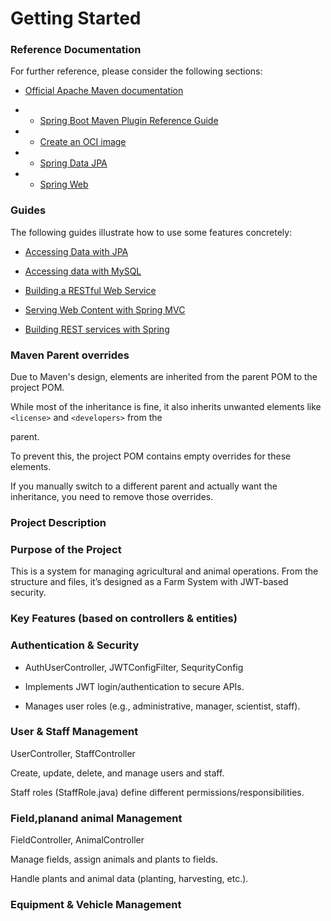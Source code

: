 



# Getting Started


### Reference Documentation


For further reference, please consider the following sections:


* [Official Apache Maven documentation](https://maven.apache.org/guides/index.html)

* * [Spring Boot Maven Plugin Reference Guide](https://docs.spring.io/spring-boot/3.3.5/maven-plugin)

* * [Create an OCI image](https://docs.spring.io/spring-boot/3.3.5/maven-plugin/build-image.html)

* * [Spring Data JPA](https://docs.spring.io/spring-boot/3.3.5/reference/data/sql.html#data.sql.jpa-and-spring-data)

* * [Spring Web](https://docs.spring.io/spring-boot/3.3.5/reference/web/servlet.html)


### Guides


The following guides illustrate how to use some features concretely:


* [Accessing Data with JPA](https://spring.io/guides/gs/accessing-data-jpa/)

* [Accessing data with MySQL](https://spring.io/guides/gs/accessing-data-mysql/)

* [Building a RESTful Web Service](https://spring.io/guides/gs/rest-service/)

* [Serving Web Content with Spring MVC](https://spring.io/guides/gs/serving-web-content/)

* [Building REST services with Spring](https://spring.io/guides/tutorials/rest/)



### Maven Parent overrides


Due to Maven's design, elements are inherited from the parent POM to the project POM.

While most of the inheritance is fine, it also inherits unwanted elements like `<license>` and `<developers>` from the

parent.


To prevent this, the project POM contains empty overrides for these elements.

If you manually switch to a different parent and actually want the inheritance, you need to remove those overrides.



### Project Description
### Purpose of the Project

This is a  system for managing agricultural and animal operations.
From the structure and files, it’s designed as a Farm System with JWT-based security.

### Key Features (based on controllers & entities)

### Authentication & Security

* AuthUserController, JWTConfigFilter, SequrityConfig

* Implements JWT login/authentication to secure APIs.

* Manages user roles (e.g., administrative, manager, scientist, staff).

### User & Staff Management

UserController, StaffController

Create, update, delete, and manage users and staff.

Staff roles (StaffRole.java) define different permissions/responsibilities.

### Field,planand animal Management

FieldController, AnimalController

Manage fields, assign animals and plants to fields.

Handle plants and animal data (planting, harvesting, etc.).

### Equipment & Vehicle Management








































